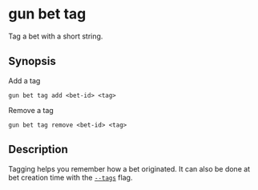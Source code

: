# gun bet tag

Tag a bet with a short string.


## Synopsis

Add a tag

```
gun bet tag add <bet-id> <tag>
```

Remove a tag

```
gun bet tag remove <bet-id> <tag>
```

## Description

Tagging helps you remember how a bet originated.
It can also be done at bet creation time with the [`--tags`](./offer.md#-t---tags-tags) flag.
